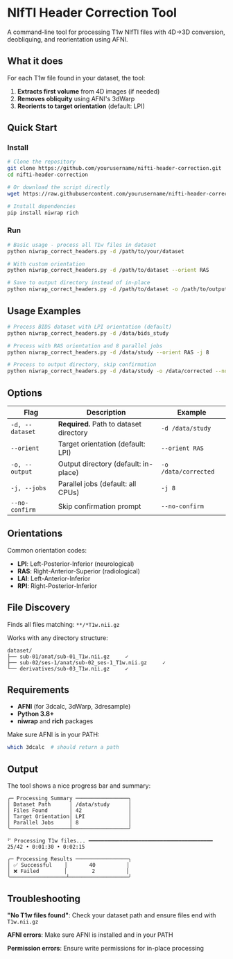# NIfTI Header Correction Tool

A command-line tool for processing T1w NIfTI files with 4D→3D conversion, deobliquing, and reorientation using AFNI.

## What it does

For each T1w file found in your dataset, the tool:
1. **Extracts first volume** from 4D images (if needed)
2. **Removes obliquity** using AFNI's 3dWarp 
3. **Reorients to target orientation** (default: LPI)

## Quick Start

### Install
```bash
# Clone the repository
git clone https://github.com/yourusername/nifti-header-correction.git
cd nifti-header-correction

# Or download the script directly
wget https://raw.githubusercontent.com/yourusername/nifti-header-correction/main/niwrap_correct_headers.py

# Install dependencies
pip install niwrap rich
```

### Run
```bash
# Basic usage - process all T1w files in dataset
python niwrap_correct_headers.py -d /path/to/your/dataset

# With custom orientation 
python niwrap_correct_headers.py -d /path/to/dataset --orient RAS

# Save to output directory instead of in-place
python niwrap_correct_headers.py -d /path/to/dataset -o /path/to/output
```

## Usage Examples

```bash
# Process BIDS dataset with LPI orientation (default)
python niwrap_correct_headers.py -d /data/bids_study

# Process with RAS orientation and 8 parallel jobs
python niwrap_correct_headers.py -d /data/study --orient RAS -j 8

# Process to output directory, skip confirmation
python niwrap_correct_headers.py -d /data/study -o /data/corrected --no-confirm
```

## Options

| Flag | Description | Example |
|------|-------------|---------|
| `-d, --dataset` | **Required.** Path to dataset directory | `-d /data/study` |
| `--orient` | Target orientation (default: LPI) | `--orient RAS` |
| `-o, --output` | Output directory (default: in-place) | `-o /data/corrected` |
| `-j, --jobs` | Parallel jobs (default: all CPUs) | `-j 8` |
| `--no-confirm` | Skip confirmation prompt | `--no-confirm` |

## Orientations

Common orientation codes:
- **LPI**: Left-Posterior-Inferior (neurological)
- **RAS**: Right-Anterior-Superior (radiological) 
- **LAI**: Left-Anterior-Inferior
- **RPI**: Right-Posterior-Inferior

## File Discovery

Finds all files matching: `**/*T1w.nii.gz`

Works with any directory structure:
```
dataset/
├── sub-01/anat/sub-01_T1w.nii.gz     ✓
├── sub-02/ses-1/anat/sub-02_ses-1_T1w.nii.gz     ✓
└── derivatives/sub-03_T1w.nii.gz     ✓
```

## Requirements

- **AFNI** (for 3dcalc, 3dWarp, 3dresample)
- **Python 3.8+**
- **niwrap** and **rich** packages

Make sure AFNI is in your PATH:
```bash
which 3dcalc  # should return a path
```

## Output

The tool shows a nice progress bar and summary:

```
╭─ Processing Summary ─────────────────╮
│ Dataset Path      │ /data/study      │
│ Files Found       │ 42               │
│ Target Orientation│ LPI              │
│ Parallel Jobs     │ 8                │
╰───────────────────┴──────────────────╯

⠋ Processing T1w files... ━━━━━━━━━━━━━━━━━━━━━━━━━━━━━━━━━━━━━━━━ 25/42 • 0:01:30 • 0:02:15

╭─ Processing Results ─────────────────╮
│ ✅ Successful    │       40          │
│ ❌ Failed        │        2          │
╰──────────────────┴───────────────────╯
```

## Troubleshooting

**"No T1w files found"**: Check your dataset path and ensure files end with `T1w.nii.gz`

**AFNI errors**: Make sure AFNI is installed and in your PATH

**Permission errors**: Ensure write permissions for in-place processing